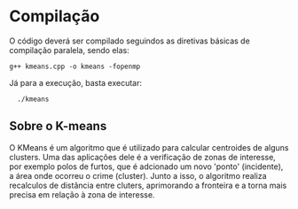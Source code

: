 # Compilação #

O código deverá ser compilado seguindos as diretivas básicas de compilação paralela, sendo elas:
  ```
  g++ kmeans.cpp -o kmeans -fopenmp
  ```
Já para a execução, basta executar:
  ```  
    ./kmeans
  ```   
   
## Sobre o K-means ##

O KMeans é um algoritmo que é utilizado para calcular centroides de alguns clusters. Uma das aplicações dele é a verificação de zonas de interesse, por exemplo polos de furtos, que é adcionado um novo 'ponto' (incidente), a área onde ocorreu o crime (cluster). Junto a isso, o algoritmo realiza recalculos de distância entre cluters, aprimorando a fronteira e a torna mais precisa em relação à zona de interesse.
